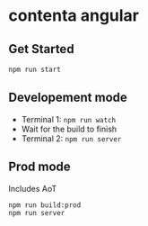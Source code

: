 # contenta angular

## Get Started
```sh
npm run start
```
## Developement mode
* Terminal 1: ```npm run watch```
* Wait for the build to finish
* Terminal 2: ```npm run server```

## Prod mode
Includes AoT
```sh
npm run build:prod
npm run server
```
